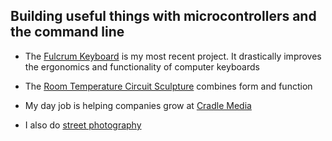 ## Building useful things with microcontrollers and the command line

- The [Fulcrum Keyboard](https://github.com/dschil138/Fulcrum) is my most recent project. It drastically improves the ergonomics and functionality of computer keyboards

- The [Room Temperature Circuit Sculpture](https://github.com/dschil138/room-temperature-circuit-sculpture) combines form and function

- My day job is helping companies grow at [Cradle Media](https://cradle.media)

- I also do [street photography](https://www.instagram.com/depth.street)
